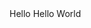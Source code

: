 <!doctype html>
<head>
<meta charset="UTF-8">
<title> Documents </title>
</head>
<body>
Hello Hello World
</body>
</html>
